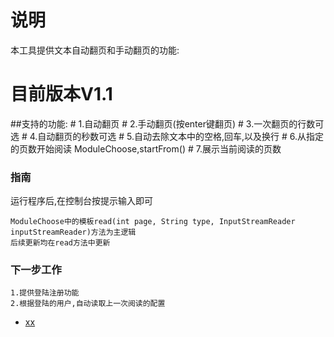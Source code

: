 # 说明
本工具提供文本自动翻页和手动翻页的功能:

# 目前版本V1.1
 ##支持的功能: 
    # 1.自动翻页
    # 2.手动翻页(按enter键翻页)
    # 3.一次翻页的行数可选
    # 4.自动翻页的秒数可选
    # 5.自动去除文本中的空格,回车,以及换行
    # 6.从指定的页数开始阅读  ModuleChoose,startFrom()
    # 7.展示当前阅读的页数
    
### 指南
 运行程序后,在控制台按提示输入即可
 
    ModuleChoose中的模板read(int page, String type, InputStreamReader inputStreamReader)方法为主逻辑
    后续更新均在read方法中更新


### 下一步工作
    1.提供登陆注册功能
    2.根据登陆的用户,自动读取上一次阅读的配置
    
    












* [xx](https://spring.io/guides/gs/rest-service/)
